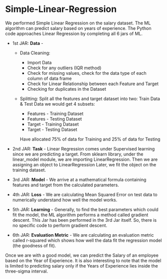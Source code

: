 # Simple-Linear-Regression
We performed Simple Linear Regression on the salary dataset. The ML algorithm can predict salary based on years of experience. The Python code approaches Linear Regression by completing all 6 jars of ML.
- 1st JAR: **Data** - 
  - Data Cleaning:
    - Import Data
    - Check for any outliers (IQR method)
    - Check for missing values, check for the data type of each column of data frame
    - Check for Linear Relationship between each Feature and Target
    - Checking for duplicates in the Dataset
  - Splitting:
    Split all the features and target dataset into two: Train Data & Test Data
    we would get 4 subsets:
      - Features - Training Dataset
      - Features - Testing Dataset
      - Target - Training Dataset 
      - Target - Testing Dataset

      Have allocated 75% of data for Training and 25% of data for Testing
- 2nd JAR: **Task** - 
  Linear Regression comes under Supervised learning since we are predicting a target.
  From sklearn library, under the linear_model module, we are importing LinearRegression.
  Then we are assigning an object to LinearRegression
  Later, we fit the object on the training dataset.
  
- 3rd JAR: **Model** -
  We arrive at a mathematical formula containing features and target from the calculated parameters.
  
- 4th JAR: **Loss** - 
  We are calculating Mean Squared Error on test data to numerically understand how well the model works.
  
- 5th JAR: **Learning** -
  Generally, to find the best parameters which could fit the model, the ML algorithm performs a method called gradient descent.
  This Jar has been performed in the 3rd Jar itself. So, there is no specific code to perform gradient descent.
  
- 6th JAR: **Evaluation Metric** -
   We are calculating an evaluation metric called r-squared which shows how well the data fit the regression model (the goodness of fit).
   
Once we are with a good model, we can predict the Salary of an employee based on the Year of Experience.
It is also interesting to note that the model is limited to predicting salary only if the Years of Experience lies inside the three-sigma interval.
